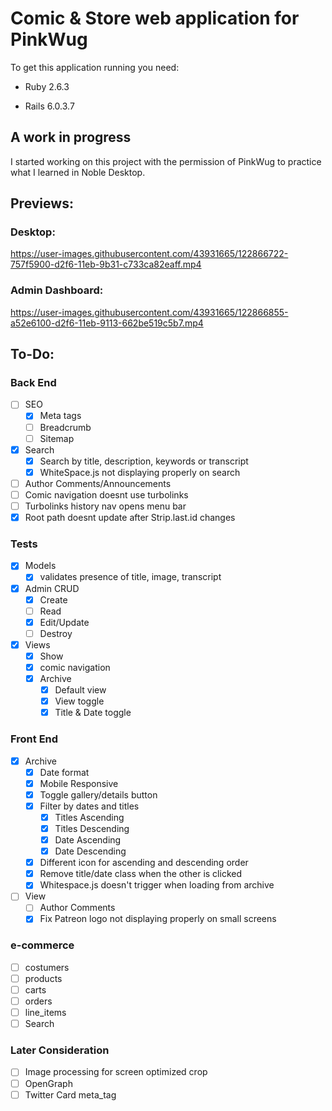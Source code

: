 # Comic & Store web application for PinkWug


To get this application running you need:

* Ruby 2.6.3

* Rails 6.0.3.7


## A work in progress
I started working on this project with the permission of PinkWug to practice what I learned in Noble Desktop. 

## Previews:
### Desktop:
https://user-images.githubusercontent.com/43931665/122866722-757f5900-d2f6-11eb-9b31-c733ca82eaff.mp4
### Admin Dashboard:
https://user-images.githubusercontent.com/43931665/122866855-a52e6100-d2f6-11eb-9113-662be519c5b7.mp4


## To-Do:
### Back End
- [ ] SEO
  - [x] Meta tags
  - [ ] Breadcrumb
  - [ ] Sitemap
- [x] Search
  - [x] Search by title, description, keywords or transcript
  - [x] WhiteSpace.js not displaying properly on search
- [ ] Author Comments/Announcements
- [ ] Comic navigation doesnt use turbolinks
- [ ] Turbolinks history nav opens menu bar
- [x] Root path doesnt update after Strip.last.id changes
### Tests
- [x] Models 
  - [x] validates presence of title, image, transcript
- [x] Admin CRUD
  - [x] Create
  - [ ] Read
  - [x] Edit/Update
  - [ ] Destroy
- [x] Views
  - [x] Show
  - [x] comic navigation
  - [x] Archive
    - [x] Default view
    - [x] View toggle
    - [x] Title & Date toggle
### Front End
- [x] Archive
  - [x] Date format
  - [x] Mobile Responsive
  - [x] Toggle gallery/details button
  - [x] Filter by dates and titles
    - [x] Titles Ascending
    - [x] Titles Descending
    - [x] Date Ascending
    - [x] Date Descending
  - [x] Different icon for ascending and descending order
  - [x] Remove title/date class when the other is clicked
  - [x] Whitespace.js doesn't trigger when loading from archive
- [ ] View
  - [ ] Author Comments
  - [x] Fix Patreon logo not displaying properly on small screens

### e-commerce
- [ ] costumers
- [ ] products
- [ ] carts
- [ ] orders
- [ ] line_items
- [ ] Search

### Later Consideration
- [ ] Image processing for screen optimized crop
- [ ] OpenGraph 
- [ ] Twitter Card meta_tag
